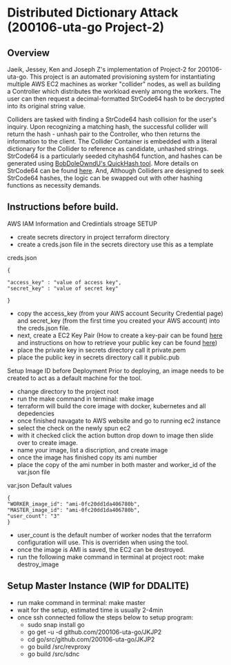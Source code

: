 # Distributed Dictionary Attack (200106-uta-go Project-2)

## Overview
Jaeik, Jessey, Ken and Joseph Z's implementation of Project-2 for 200106-uta-go. This project is an automated provisioning system for instantiating multiple AWS EC2 machines as worker "collider" nodes, as well as building a Controller which distributes the workload evenly among the workers. The user can then request a decimal-formatted StrCode64 hash to be decrypted into its original string value.

Colliders are tasked with finding a StrCode64 hash collision for the user's inquiry. Upon recognizing a matching hash, the successful collider will return the hash - unhash pair to the Controller, who then returns the information to the client. The Collider Container is embedded with a literal dictionary for the Collider to reference as candidate, unhashed strings. StrCode64 is a particularly seeded cityhash64 function, and hashes can be generated using [BobDoleOwndU's QuickHash tool](https://github.com/BobDoleOwndU/QuickHash). More details on StrCode64 can be found [here](https://metalgearmodding.fandom.com/wiki/Hash_Wrangling). And, Although Colliders are designed to seek StrCode64 hashes, the logic can be swapped out with other hashing functions as necessity demands.

## Instructions before build.

AWS IAM Information and Credintials stroage
SETUP
- create secrets directory in project terraform directory
- create a creds.json file in the secrets directory
use this as a template

creds.json

    {

    "access_key" : "value of access key",
    "secret_key" : "value of secret key"

    }
- copy the access_key (from your AWS account Security Credential page) and secret_key (from the first time you created your AWS account) into the creds.json file.
- next, create a EC2 Key Pair (How to create a key-pair can be found [here](https://youtu.be/DpyLAdMD09w) and instructions on how to retrieve your public key can be found [here](https://docs.aws.amazon.com/AWSEC2/latest/UserGuide/ec2-key-pairs.html#retrieving-the-public-key))
- place the private key in secrets directory call it private.pem
- place the public key in secrets directory call it public.pub

Setup Image ID before Deployment
Prior to deploying, an image needs to be created to act as a default machine for the tool.

- change directory to the project root
- run the make command in terminal: make image
- terraform will build the core image with docker, kubernetes and all depedencies 
- once finished navagate to AWS website and go to running ec2 instance
- select the check on the newly spun ec2
- with it checked click the action button drop down to image then slide over to create image.
- name your image, list a discription, and create image 
- once the image has finished copy its ami number
- place the copy of the ami number in both master and worker_id of the var.json file

var.json Default values

    {
    "WORKER_image_id": "ami-0fc20dd1da406780b",
    "MASTER_image_id": "ami-0fc20dd1da406780b",
    "user_count": "3"
    }
- user_count is the default number of worker nodes that the terraform configuration will use. This is overriden when using the tool.
- once the image is AMI is saved, the EC2 can be destroyed.
- run the following make command in terminal at project root: make destroy_image

## Setup Master Instance (WIP for DDALITE)
- run make command in terminal: make master
- wait for the setup, estimated time is usually 2-4min
- once ssh connected follow the steps below to setup program:
    - sudo snap install go
    - go get -u -d github.com/200106-uta-go/JKJP2
    - cd go/src/github.com/200106-uta-go/JKJP2 
    - go build /src/revproxy
    - go build /src/sdnc
